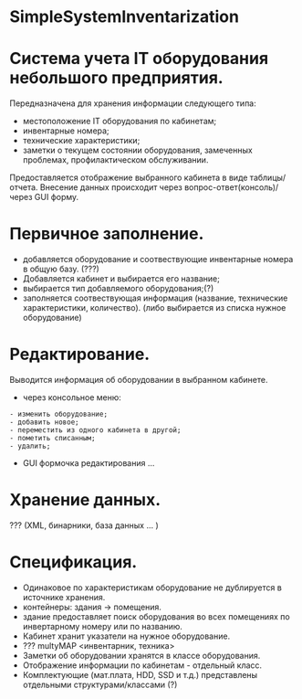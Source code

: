 # SimpleSystemInventarization

# Система учета IT оборудования небольшого предприятия.

Передназначена для хранения информации следующего типа:
 - местоположение IT оборудования по кабинетам;
 - инвентарные номера;
 - технические характеристики;
 - заметки о текущем состоянии оборудования, замеченных проблемах, профилактическом обслуживании.
 
 Предоставляется отображение выбранного кабинета в виде таблицы/отчета.
 Внесение данных происходит через вопрос-ответ(консоль)/ через GUI форму.
 
 # Первичное заполнение.
  - добавляется оборудование и соотвествующие инвентарные номера в общую базу. (???)
  - Добавляется кабинет и выбирается его название;
  - выбирается тип добавляемого оборудования;(?)
  - заполняется соотвествующая информация (название, технические характеристики, количество). (либо выбирается из списка нужное оборудование)
  
 # Редактирование.
   Выводится информация об оборудовании в выбранном кабинете.
   - через консольное меню:
    
    - изменить оборудование;
    - добавить новое;
    - переместить из одного кабинета в другой;
    - пометить списанным;
    - удалить;
   - GUI формочка редактирования ...
 
 # Хранение данных.
  ??? (XML, бинарники, база данных ... )
  
 # Спецификация.
  - Одинаковое по характеристикам оборудование не дублируется в источнике хранения. 
  - контейнеры: здания -> помещения.
  - здание предоставляет поиск оборудования во всех помещениях по инвертарному номеру или по названию.
  - Кабинет хранит указатели на нужное оборудование.
  - ??? multyMAP <инвентарник, техника>
  - Заметки об оборудовании  хранятся в классе оборудования.
  - Отображение информации по кабинетам - отдельный класс. 
  - Комплектующие (мат.плата, HDD, SSD и т.д.) представлены отдельными структурами/классами (?)
  
  
